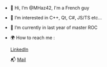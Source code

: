 - 👋 Hi, I’m @MHaz42, I'm a French guy
- 👀 I’m interested in C++, Qt, C#, JS/TS etc...
- 🌱 I’m currently in last year of master ROC
- 🌍 How to reach me :

    [LinkedIn](https://www.linkedin.com/in/mateo-bouchet/)
    
    📬 [Mail](mailto:mateo.bouchet@imerir.com)

<!---
MHaz42/MHaz42 is a ✨ special ✨ repository because its `README.md` (this file) appears on your GitHub profile.
You can click the Preview link to take a look at your changes.
--->

